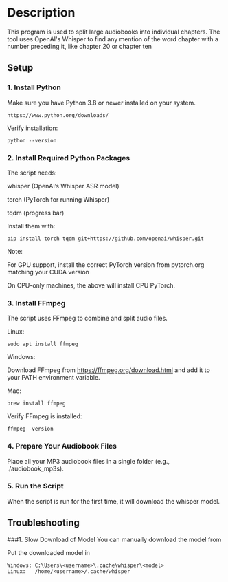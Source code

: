 # Description
This program is used to split large audiobooks into individual chapters. The tool uses OpenAI's Whisper to find any mention of the word chapter with a number preceding it, 
like chapter 20 or chapter ten

## Setup

### 1. Install Python
Make sure you have Python 3.8 or newer installed on your system.

    https://www.python.org/downloads/

Verify installation:

    python --version

 
 
### 2. Install Required Python Packages
The script needs:

whisper (OpenAI’s Whisper ASR model)

torch (PyTorch for running Whisper)

tqdm (progress bar)

Install them with:

    pip install torch tqdm git+https://github.com/openai/whisper.git

Note:

For GPU support, install the correct PyTorch version from pytorch.org matching your CUDA version 

On CPU-only machines, the above will install CPU PyTorch.

### 3. Install FFmpeg
The script uses FFmpeg to combine and split audio files.

Linux:

    sudo apt install ffmpeg

Windows:
 
 
Download FFmpeg from https://ffmpeg.org/download.html and add it to your PATH environment variable.

Mac:

    brew install ffmpeg

Verify FFmpeg is installed:

    ffmpeg -version

### 4. Prepare Your Audiobook Files

Place all your MP3 audiobook files in a single folder (e.g., ./audiobook_mp3s).

### 5. Run the Script
When the script is run for the first time, it will download the whisper model.

## Troubleshooting

###1. Slow Download of Model
You can manually download the model from 


Put the downloaded model in
    
    Windows: C:\Users\<username>\.cache\whisper\<model>
    Linux:   /home/<username>/.cache/whisper

